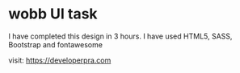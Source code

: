# wobb UI task

I have completed this design in 3 hours.
I have used HTML5, SASS, Bootstrap and fontawesome

visit: https://developerpra.com
